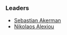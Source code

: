 ### Leaders

* [Sebastian Akerman](mailto:sebastian.akerman@owasp.org)
* [Nikolaos Alexiou](mailto:nikolaos.alexiou@owasp.org)
